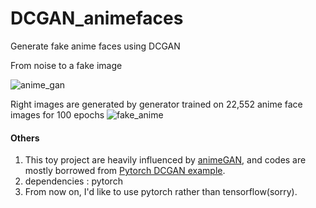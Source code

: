 # DCGAN_animefaces
Generate fake anime faces using DCGAN



From noise to a fake image

![anime_gan](https://user-images.githubusercontent.com/48699654/157574318-69e337c0-27d4-4b55-bc8f-fc80cf131e22.gif)



Right images are generated by generator trained on 22,552 anime face images for 100 epochs
![fake_anime](https://user-images.githubusercontent.com/48699654/157474850-a808c4fc-84cd-4db3-87f1-ed556eccfa2c.png)


#### Others
1. This toy project are heavily influenced by [animeGAN](https://github.com/jayleicn/animeGAN), and codes are mostly borrowed from [Pytorch DCGAN example](https://pytorch.org/tutorials/beginner/dcgan_faces_tutorial.html).
2. dependencies : pytorch
3. From now on, I'd like to use pytorch rather than tensorflow(sorry).
